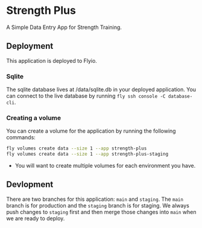 # Strength Plus

A Simple Data Entry App for Strength Training.

## Deployment

This application is deployed to Flyio.

### Sqlite

The sqlite database lives at /data/sqlite.db in your deployed application. You can connect to the live database by running `fly ssh console -C database-cli`.

### Creating a volume

You can create a volume for the application by running the following commands:

```bash
fly volumes create data --size 1 --app strength-plus
fly volumes create data --size 1 --app strength-plus-staging
```

- You will want to create multiple volumes for each environment you have.

## Devlopment

There are two branches for this application: `main` and `staging`. The `main` branch is for production and the `staging` branch is for staging. We always push changes to `staging` first and then merge those changes into `main` when we are ready to deploy.
